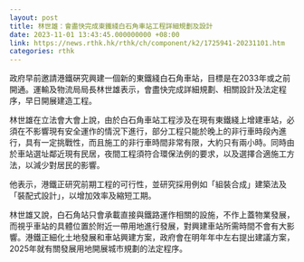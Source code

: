 ```yaml
---
layout: post
title: 林世雄：會盡快完成東鐵綫白石角車站工程詳細規劃及設計
date: 2023-11-01 13:43:45.000000000 +08:00
link: https://news.rthk.hk/rthk/ch/component/k2/1725941-20231101.htm
categories: rthk
---
```


政府早前邀請港鐵硏究興建一個新的東鐵綫白石角車站，目標是在2033年或之前開通。運輸及物流局局長林世雄表示，會盡快完成詳細規劃、相關設計及法定程序，早日開展建造工程。

林世雄在立法會大會上說，由於白石角車站工程涉及在現有東鐵綫上增建車站，必須在不影響現有安全運作的情況下進行，部分工程只能於晚上的非行車時段內進行，具有一定挑戰性，而且施工的非行車時間非常有限，大約只有兩小時。同時由於車站選址鄰近現有民居，夜間工程須符合環保法例的要求，以及選擇合適施工方法，以減少對居民的影響。

他表示，港鐵正研究前期工程的可行性，並研究採用例如「組裝合成」建築法及「裝配式設計」，以增加效率及縮短工期。

林世雄又說，白石角站只會承載直接與鐵路運作相關的設施，不作上蓋物業發展，而視乎車站的具體位置於附近一帶用地進行發展，對興建車站所需時間不會有大影響。港鐵正細化土地發展和車站興建方案，政府會在明年年中左右提出建議方案，2025年就有關發展用地開展城市規劃的法定程序。
